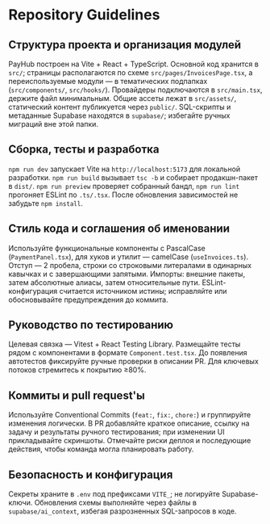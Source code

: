 ﻿# Repository Guidelines

## Структура проекта и организация модулей
PayHub построен на Vite + React + TypeScript. Основной код хранится в `src/`; страницы располагаются по схеме `src/pages/InvoicesPage.tsx`, а переиспользуемые модули — в тематических подпапках (`src/components/`, `src/hooks/`). Провайдеры подключаются в `src/main.tsx`, держите файл минимальным. Общие ассеты лежат в `src/assets/`, статический контент публикуется через `public/`. SQL-скрипты и метаданные Supabase находятся в `supabase/`; избегайте ручных миграций вне этой папки.

## Сборка, тесты и разработка
`npm run dev` запускает Vite на `http://localhost:5173` для локальной разработки. `npm run build` вызывает `tsc -b` и собирает продакшн-пакет в `dist/`. `npm run preview` проверяет собранный бандл, `npm run lint` прогоняет ESLint по `.ts/.tsx`. После обновления зависимостей не забудьте `npm install`.

## Стиль кода и соглашения об именовании
Используйте функциональные компоненты с PascalCase (`PaymentPanel.tsx`), для хуков и утилит — camelCase (`useInvoices.ts`). Отступ — 2 пробела, строки со строковыми литералами в одинарных кавычках и с завершающими запятыми. Импорты: внешние пакеты, затем абсолютные алиасы, затем относительные пути. ESLint-конфигурация считается источником истины; исправляйте или обосновывайте предупреждения до коммита.

## Руководство по тестированию
Целевая связка — Vitest + React Testing Library. Размещайте тесты рядом с компонентами в формате `Component.test.tsx`. До появления автотестов фиксируйте ручные проверки в описании PR. Для ключевых потоков стремитесь к покрытию ≥80%.

## Коммиты и pull request'ы
Используйте Conventional Commits (`feat:`, `fix:`, `chore:`) и группируйте изменения логически. В PR добавляйте краткое описание, ссылку на задачу и результаты ручного тестирования; при изменении UI прикладывайте скриншоты. Отмечайте риски деплоя и последующие действия, чтобы команда могла планировать работу.

## Безопасность и конфигурация
Секреты храните в `.env` под префиксами `VITE_`; не логируйте Supabase-ключи. Обновления схемы выполняйте через файлы в `supabase/ai_context`, избегая разрозненных SQL-запросов в коде.
